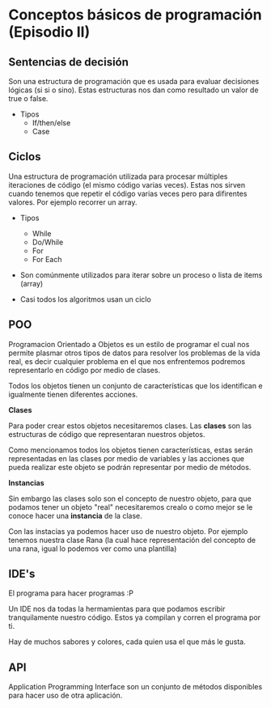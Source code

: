 Conceptos básicos de programación (Episodio II)
==

Sentencias de decisión
--
Son una estructura de programación que es usada para evaluar decisiones lógicas (si si o sino). Estas estructuras nos dan como resultado un valor de true o false.

   * Tipos
      * If/then/else
      * Case
      
Ciclos
--
Una estructura de programación utilizada para procesar múltiples iteraciones de código (el mismo código varias veces). Estas nos sirven cuando tenemos que repetir el código varias veces pero para difirentes valores. Por ejemplo recorrer un array.

   * Tipos
      * While
      * Do/While
      * For
      * For Each

   * Son comúnmente utilizados para iterar sobre un proceso o lista de items (array)
   * Casi todos los algoritmos usan un ciclo
   
POO
--
Programacion Orientado a Objetos es un estilo de programar el cual nos permite plasmar otros tipos de datos para resolver los problemas de la vida real, es decir cualquier problema en el que nos enfrentemos podremos representarlo en código por medio de clases.

Todos los objetos tienen un conjunto de características que los identifican e igualmente tienen diferentes acciones.

**Clases**

Para poder crear estos objetos necesitaremos clases. Las **clases** son las estructuras de código que representaran nuestros objetos. 

Como mencionamos todos los objetos tienen características, estas serán representadas en las clases por medio de variables y las acciones que pueda realizar este objeto se podrán representar por medio de métodos.

**Instancias**

Sin embargo las clases solo son el concepto de nuestro objeto, para que podamos tener un objeto "real" necesitaremos crealo o como mejor se le conoce hacer una **instancia** de la clase. 

Con las instacias ya podemos hacer uso de nuestro objeto. Por ejemplo tenemos nuestra clase Rana (la cual hace representación del concepto de una rana, igual lo podemos ver como una plantilla)


IDE's
--
El programa para hacer programas :P

Un IDE nos da todas la hermamientas para que podamos escribir tranquilamente nuestro código. Estos ya compilan y corren el programa por ti.

Hay de muchos sabores y colores, cada quien usa el que más le gusta.

API
--
Application Programming Interface son un conjunto de métodos disponibles para hacer uso de otra aplicación.